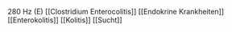 280 Hz (E)
[[Clostridium Enterocolitis]]
[[Endokrine Krankheiten]]
[[Enterokolitis]]
[[Kolitis]]
[[Sucht]]